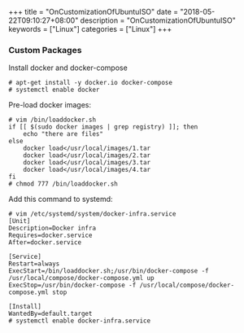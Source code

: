 +++
title = "OnCustomizationOfUbuntuISO"
date = "2018-05-22T09:10:27+08:00"
description = "OnCustomizationOfUbuntuISO"
keywords = ["Linux"]
categories = ["Linux"]
+++
### Custom Packages
Install docker and docker-compose

```
# apt-get install -y docker.io docker-compose
# systemctl enable docker
```

Pre-load docker images:   

```
# vim /bin/loaddocker.sh
if [[ $(sudo docker images | grep registry) ]]; then
    echo "there are files"
else
    docker load</usr/local/images/1.tar
    docker load</usr/local/images/2.tar
    docker load</usr/local/images/3.tar
    docker load</usr/local/images/4.tar
fi
# chmod 777 /bin/loaddocker.sh
```
Add this command to systemd:    

```
# vim /etc/systemd/system/docker-infra.service
[Unit]
Description=Docker infra
Requires=docker.service
After=docker.service

[Service]
Restart=always
ExecStart=/bin/loaddocker.sh;/usr/bin/docker-compose -f /usr/local/compose/docker-compose.yml up
ExecStop=/usr/bin/docker-compose -f /usr/local/compose/docker-compose.yml stop

[Install]
WantedBy=default.target
# systemctl enable docker-infra.service
```


